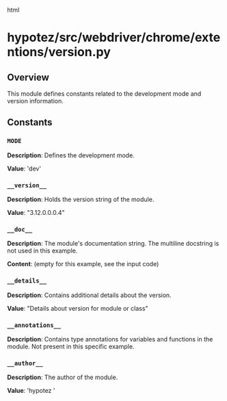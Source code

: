 html
<h1>hypotez/src/webdriver/chrome/extentions/version.py</h1>

<h2>Overview</h2>
<p>This module defines constants related to the development mode and version information.</p>

<h2>Constants</h2>

<h3><code>MODE</code></h3>

<p><strong>Description</strong>: Defines the development mode.</p>

<p><strong>Value</strong>: 'dev'</p>


<h3><code>__version__</code></h3>

<p><strong>Description</strong>: Holds the version string of the module.</p>

<p><strong>Value</strong>: "3.12.0.0.0.4"</p>

<h3><code>__doc__</code></h3>

<p><strong>Description</strong>: The module's documentation string.  The multiline docstring is not used in this example.</p>

<p><strong>Content</strong>: (empty for this example, see the input code)</p>


<h3><code>__details__</code></h3>

<p><strong>Description</strong>: Contains additional details about the version.</p>

<p><strong>Value</strong>: "Details about version for module or class"</p>


<h3><code>__annotations__</code></h3>

<p><strong>Description</strong>:  Contains type annotations for variables and functions in the module.  Not present in this specific example.</p>


<h3><code>__author__</code></h3>

<p><strong>Description</strong>: The author of the module.</p>

<p><strong>Value</strong>: 'hypotez '</p>